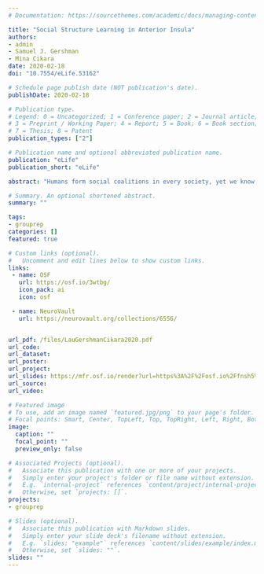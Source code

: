 ```yaml
---
# Documentation: https://sourcethemes.com/academic/docs/managing-content/

title: "Social Structure Learning in Anterior Insula"
authors:
- admin
- Samuel J. Gershman
- Mina Cikara
date: 2020-02-18
doi: "10.7554/eLife.53162"

# Schedule page publish date (NOT publication's date).
publishDate: 2020-02-18

# Publication type.
# Legend: 0 = Uncategorized; 1 = Conference paper; 2 = Journal article;
# 3 = Preprint / Working Paper; 4 = Report; 5 = Book; 6 = Book section;
# 7 = Thesis; 8 = Patent
publication_types: ["2"]

# Publication name and optional abbreviated publication name.
publication: "eLife"
publication_short: "eLife"

abstract: "Humans form social coalitions in every society, yet we know little about how we learn and represent social group boundaries. Here we derive predictions from a computational model of latent structure learning to move beyond explicit category labels and interpersonal, or dyadic similarity as the sole inputs to social group representations. Using a model-based analysis of functional neuroimaging data, we find that separate areas correlate with dyadic similarity and latent structure learning. Trial-by-trial estimates of ‘allyship’ based on dyadic similarity between participants and each agent recruited medial prefrontal cortex/pregenual anterior cingulate (pgACC). Latent social group structure-based allyship estimates, in contrast, recruited right anterior insula (rAI). Variability in the brain signal from rAI improved prediction of variability in ally-choice behavior, whereas variability from the pgACC did not. These results provide novel insights into the psychological and neural mechanisms by which people learn to distinguish \"us\" from \"them\"."

# Summary. An optional shortened abstract.
summary: ""

tags:
- grouprep
categories: []
featured: true

# Custom links (optional).
#   Uncomment and edit lines below to show custom links.
links:
 - name: OSF
   url: https://osf.io/3wtbg/
   icon_pack: ai
   icon: osf

 - name: NeuroVault
   url: https://neurovault.org/collections/6556/


url_pdf: /files/LauGershmanCikara2020.pdf
url_code:
url_dataset: 
url_poster:
url_project:
url_slides: https://mfr.osf.io/render?url=https%3A%2F%2Fosf.io%2Ffnsh5%2Fdownload
url_source:
url_video:

# Featured image
# To use, add an image named `featured.jpg/png` to your page's folder. 
# Focal points: Smart, Center, TopLeft, Top, TopRight, Left, Right, BottomLeft, Bottom, BottomRight.
image:
  caption: ""
  focal_point: ""
  preview_only: false

# Associated Projects (optional).
#   Associate this publication with one or more of your projects.
#   Simply enter your project's folder or file name without extension.
#   E.g. `internal-project` references `content/project/internal-project/index.md`.
#   Otherwise, set `projects: []`.
projects: 
- grouprep

# Slides (optional).
#   Associate this publication with Markdown slides.
#   Simply enter your slide deck's filename without extension.
#   E.g. `slides: "example"` references `content/slides/example/index.md`.
#   Otherwise, set `slides: ""`.
slides: ""
---
```

